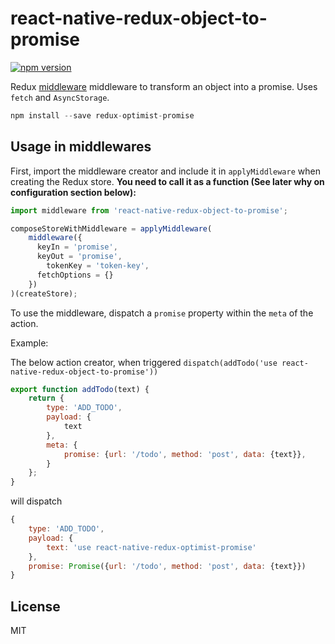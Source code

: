 react-native-redux-object-to-promise
=============

[![npm version](https://img.shields.io/npm/v/react-native-redux-object-to-promise.svg?style=flat-square)](https://www.npmjs.com/package/react-native-redux-object-to-promise)

Redux [middleware](http://rackt.github.io/redux/docs/advanced/Middleware.html) middleware to transform an object into a promise. Uses `fetch` and `AsyncStorage`.

```js
npm install --save redux-optimist-promise
```

## Usage in middlewares

First, import the middleware creator and include it in `applyMiddleware` when creating the Redux store. **You need to call it as a function (See later why on configuration section below):**

```js
import middleware from 'react-native-redux-object-to-promise';

composeStoreWithMiddleware = applyMiddleware(
	middleware({
	  keyIn = 'promise',
	  keyOut = 'promise',
		tokenKey = 'token-key',
	  fetchOptions = {}
	})
)(createStore);

```

To use the middleware, dispatch a `promise` property within the `meta` of the action.

Example:

The below action creator, when triggered `dispatch(addTodo('use react-native-redux-object-to-promise'))`

```js
export function addTodo(text) {
	return {
		type: 'ADD_TODO',
		payload: {
			text
		},
		meta: {
			promise: {url: '/todo', method: 'post', data: {text}},
		}
	};
}
```

will dispatch
```js
{
	type: 'ADD_TODO',
	payload: {
		text: 'use react-native-redux-optimist-promise'
	},
	promise: Promise({url: '/todo', method: 'post', data: {text}})
}
```

## License

  MIT
